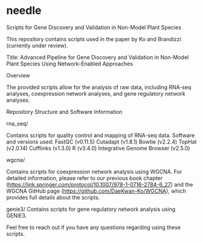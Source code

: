 # needle
Scripts for Gene Discovery and Validation in Non-Model Plant Species

This repository contains scripts used in the paper by Ko and Brandizzi (currently under review).

Title: Advanced Pipeline for Gene Discovery and Validation in Non-Model Plant Species Using Network-Enabled Approaches

Overview

The provided scripts allow for the analysis of raw data, including RNA-seq analyses, coexpression network analyses, and gene regulatory network analyses.

Repository Structure and Software Information

rna_seq/

Contains scripts for quality control and mapping of RNA-seq data.
Software and versions used:
FastQC (v0.11.5)
Cutadapt (v1.8.1)
Bowtie (v2.2.4)
TopHat (v2.0.14)
Cufflinks (v1.3.0)
R (v3.4.0)
Integrative Genome Browser (v2.5.0)

wgcna/

Contains scripts for coexpression network analysis using WGCNA. For detailed information, please refer to our previous book chapter (https://link.springer.com/protocol/10.1007/978-1-0716-2784-6_27) and the WGCNA GitHub page (https://github.com/DaeKwan-Ko/WGCNA), which provides full details about the scripts.

genie3/
Contains scripts for gene regulatory network analysis using GENIE3.

Feel free to reach out if you have any questions regarding using these scripts.
